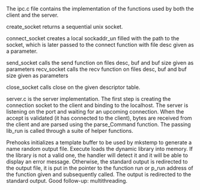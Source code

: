 The ipc.c file contains the implementation of the functions used by both the client and the server.

create_socket returns a sequential unix socket.

connect_socket creates a local sockaddr_un filled with the path to the socket, which is later
passed to the connect function with file desc given as a parameter.

send_socket calls the send function on files desc, buf and buf size given as parameters
recv_socket calls the recv function on files desc, buf and buf size given as parameters

close_socket calls close on the given descriptor table.

server.c is the server implementation. The first step is creating the connection socket
to the client and binding to the localhost. The server is listening on the port and waiting for
an upcoming connection. When the accept is validated (it has connected to the client), bytes are 
received from the client and are parsed using the parse_Command function. The passing lib_run is 
called through a suite of helper functions.

Prehooks initializes a template buffer to be used by mkstemp to generate a name
random output file.
Execute loads the dynamic library into memory. If the library is not a valid one,
the handler will detect it and it will be able to display an error message.
Otherwise, the standard output is redirected to the output file, it is put in the pointer to the function
run or p_run address of the function given and subsequently called. The output is redirected to the
standard output. Good follow-up: multithreading.